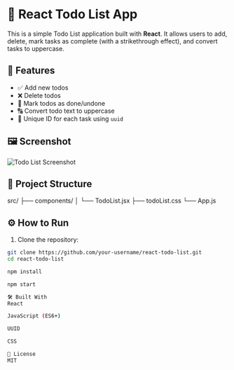 # 📝 React Todo List App

This is a simple Todo List application built with **React**. It allows users to add, delete, mark tasks as complete (with a strikethrough effect), and convert tasks to uppercase.

## 🚀 Features

- ✅ Add new todos
- ❌ Delete todos
- 🔁 Mark todos as done/undone
- 🔠 Convert todo text to uppercase
- 🧠 Unique ID for each task using `uuid`

## 🖼️ Screenshot

![Todo List Screenshot](screenshot.png) <!-- Add your screenshot in repo or delete this line -->

## 📁 Project Structure

src/
├── components/
│ └── TodoList.jsx
├── todoList.css
└── App.js


## ⚙️ How to Run

1. Clone the repository:

```bash
git clone https://github.com/your-username/react-todo-list.git
cd react-todo-list

npm install

npm start

🛠️ Built With
React

JavaScript (ES6+)

UUID

CSS

📄 License
MIT


